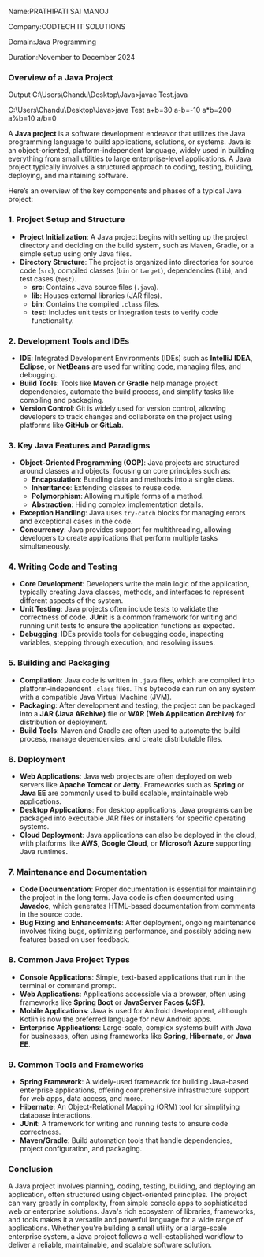 Name:PRATHIPATI SAI MANOJ

Company:CODTECH IT SOLUTIONS

Domain:Java Programming

Duration:November to December 2024

### Overview of a Java Project
Output
C:\Users\Chandu\Desktop\Java>javac Test.java

C:\Users\Chandu\Desktop\Java>java Test
a+b=30
a-b=-10
a*b=200
a%b=10
a/b=0

A **Java project** is a software development endeavor that utilizes the Java programming language to build applications, solutions, or systems. Java is an object-oriented, platform-independent language, widely used in building everything from small utilities to large enterprise-level applications. A Java project typically involves a structured approach to coding, testing, building, deploying, and maintaining software.

Here’s an overview of the key components and phases of a typical Java project:

### 1. **Project Setup and Structure**
   - **Project Initialization**: A Java project begins with setting up the project directory and deciding on the build system, such as Maven, Gradle, or a simple setup using only Java files.
   - **Directory Structure**: The project is organized into directories for source code (`src`), compiled classes (`bin` or `target`), dependencies (`lib`), and test cases (`test`).
     - **src**: Contains Java source files (`.java`).
     - **lib**: Houses external libraries (JAR files).
     - **bin**: Contains the compiled `.class` files.
     - **test**: Includes unit tests or integration tests to verify code functionality.

### 2. **Development Tools and IDEs**
   - **IDE**: Integrated Development Environments (IDEs) such as **IntelliJ IDEA**, **Eclipse**, or **NetBeans** are used for writing code, managing files, and debugging.
   - **Build Tools**: Tools like **Maven** or **Gradle** help manage project dependencies, automate the build process, and simplify tasks like compiling and packaging.
   - **Version Control**: Git is widely used for version control, allowing developers to track changes and collaborate on the project using platforms like **GitHub** or **GitLab**.

### 3. **Key Java Features and Paradigms**
   - **Object-Oriented Programming (OOP)**: Java projects are structured around classes and objects, focusing on core principles such as:
     - **Encapsulation**: Bundling data and methods into a single class.
     - **Inheritance**: Extending classes to reuse code.
     - **Polymorphism**: Allowing multiple forms of a method.
     - **Abstraction**: Hiding complex implementation details.
   - **Exception Handling**: Java uses `try-catch` blocks for managing errors and exceptional cases in the code.
   - **Concurrency**: Java provides support for multithreading, allowing developers to create applications that perform multiple tasks simultaneously.

### 4. **Writing Code and Testing**
   - **Core Development**: Developers write the main logic of the application, typically creating Java classes, methods, and interfaces to represent different aspects of the system.
   - **Unit Testing**: Java projects often include tests to validate the correctness of code. **JUnit** is a common framework for writing and running unit tests to ensure the application functions as expected.
   - **Debugging**: IDEs provide tools for debugging code, inspecting variables, stepping through execution, and resolving issues.

### 5. **Building and Packaging**
   - **Compilation**: Java code is written in `.java` files, which are compiled into platform-independent `.class` files. This bytecode can run on any system with a compatible Java Virtual Machine (JVM).
   - **Packaging**: After development and testing, the project can be packaged into a **JAR (Java ARchive)** file or **WAR (Web Application Archive)** for distribution or deployment.
   - **Build Tools**: Maven and Gradle are often used to automate the build process, manage dependencies, and create distributable files.

### 6. **Deployment**
   - **Web Applications**: Java web projects are often deployed on web servers like **Apache Tomcat** or **Jetty**. Frameworks such as **Spring** or **Java EE** are commonly used to build scalable, maintainable web applications.
   - **Desktop Applications**: For desktop applications, Java programs can be packaged into executable JAR files or installers for specific operating systems.
   - **Cloud Deployment**: Java applications can also be deployed in the cloud, with platforms like **AWS**, **Google Cloud**, or **Microsoft Azure** supporting Java runtimes.

### 7. **Maintenance and Documentation**
   - **Code Documentation**: Proper documentation is essential for maintaining the project in the long term. Java code is often documented using **Javadoc**, which generates HTML-based documentation from comments in the source code.
   - **Bug Fixing and Enhancements**: After deployment, ongoing maintenance involves fixing bugs, optimizing performance, and possibly adding new features based on user feedback.

### 8. **Common Java Project Types**
   - **Console Applications**: Simple, text-based applications that run in the terminal or command prompt.
   - **Web Applications**: Applications accessible via a browser, often using frameworks like **Spring Boot** or **JavaServer Faces (JSF)**.
   - **Mobile Applications**: Java is used for Android development, although Kotlin is now the preferred language for new Android apps.
   - **Enterprise Applications**: Large-scale, complex systems built with Java for businesses, often using frameworks like **Spring**, **Hibernate**, or **Java EE**.

### 9. **Common Tools and Frameworks**
   - **Spring Framework**: A widely-used framework for building Java-based enterprise applications, offering comprehensive infrastructure support for web apps, data access, and more.
   - **Hibernate**: An Object-Relational Mapping (ORM) tool for simplifying database interactions.
   - **JUnit**: A framework for writing and running tests to ensure code correctness.
   - **Maven/Gradle**: Build automation tools that handle dependencies, project configuration, and packaging.

### Conclusion
A Java project involves planning, coding, testing, building, and deploying an application, often structured using object-oriented principles. The project can vary greatly in complexity, from simple console apps to sophisticated web or enterprise solutions. Java's rich ecosystem of libraries, frameworks, and tools makes it a versatile and powerful language for a wide range of applications. Whether you're building a small utility or a large-scale enterprise system, a Java project follows a well-established workflow to deliver a reliable, maintainable, and scalable software solution.
